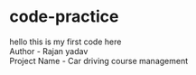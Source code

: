 # code-practice
hello this is my first code here
<br>
Author - Rajan yadav
<br>
Project Name - Car driving course management 
